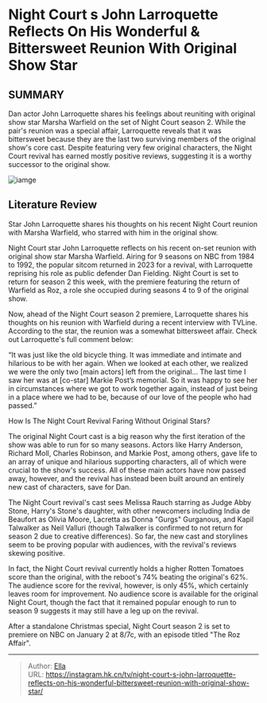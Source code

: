# Night Court s John Larroquette Reflects On His Wonderful &amp; Bittersweet Reunion With Original Show Star


## SUMMARY 



  Dan actor John Larroquette shares his feelings about reuniting with original show star Marsha Warfield on the set of Night Court season 2.   While the pair&#39;s reunion was a special affair, Larroquette reveals that it was bittersweet because they are the last two surviving members of the original show&#39;s core cast.   Despite featuring very few original characters, the Night Court revival has earned mostly positive reviews, suggesting it is a worthy successor to the original show.  

![iamge](https://static1.srcdn.com/wordpress/wp-content/uploads/2023/12/a-photo-from-night-court-season-2.jpg)

## Literature Review
Star John Larroquette shares his thoughts on his recent Night Court reunion with Marsha Warfield, who starred with him in the original show.




Night Court star John Larroquette reflects on his recent on-set reunion with original show star Marsha Warfield. Airing for 9 seasons on NBC from 1984 to 1992, the popular sitcom returned in 2023 for a revival, with Larroquette reprising his role as public defender Dan Fielding. Night Court is set to return for season 2 this week, with the premiere featuring the return of Warfield as Roz, a role she occupied during seasons 4 to 9 of the original show.




Now, ahead of the Night Court season 2 premiere, Larroquette shares his thoughts on his reunion with Warfield during a recent interview with TVLine. According to the star, the reunion was a somewhat bittersweet affair. Check out Larroquette&#39;s full comment below:


“It was just like the old bicycle thing. It was immediate and intimate and hilarious to be with her again. When we looked at each other, we realized we were the only two [main actors] left from the original… The last time I saw her was at [co-star] Markie Post’s memorial. So it was happy to see her in circumstances where we got to work together again, instead of just being in a place where we had to be, because of our love of the people who had passed.”



 How Is The Night Court Revival Faring Without Original Stars? 
          

The original Night Court cast is a big reason why the first iteration of the show was able to run for so many seasons. Actors like Harry Anderson, Richard Moll, Charles Robinson, and Markie Post, among others, gave life to an array of unique and hilarious supporting characters, all of which were crucial to the show&#39;s success. All of these main actors have now passed away, however, and the revival has instead been built around an entirely new cast of characters, save for Dan.




The Night Court revival&#39;s cast sees Melissa Rauch starring as Judge Abby Stone, Harry&#39;s Stone&#39;s daughter, with other newcomers including India de Beaufort as Olivia Moore, Lacretta as Donna &#34;Gurgs&#34; Gurganous, and Kapil Talwalker as Neil Valluri (though Talwalker is confirmed to not return for season 2 due to creative differences). So far, the new cast and storylines seem to be proving popular with audiences, with the revival&#39;s reviews skewing positive.

In fact, the Night Court revival currently holds a higher Rotten Tomatoes score than the original, with the reboot&#39;s 74% beating the original&#39;s 62%. The audience score for the revival, however, is only 45%, which certainly leaves room for improvement. No audience score is available for the original Night Court, though the fact that it remained popular enough to run to season 9 suggests it may still have a leg up on the revival.



After a standalone Christmas special, Night Court season 2 is set to premiere on NBC on January 2 at 8/7c, with an episode titled &#34;The Roz Affair&#34;.









---

> Author: [Ella](https://instagram.hk.cn/)  
> URL: https://instagram.hk.cn/tv/night-court-s-john-larroquette-reflects-on-his-wonderful-bittersweet-reunion-with-original-show-star/  

